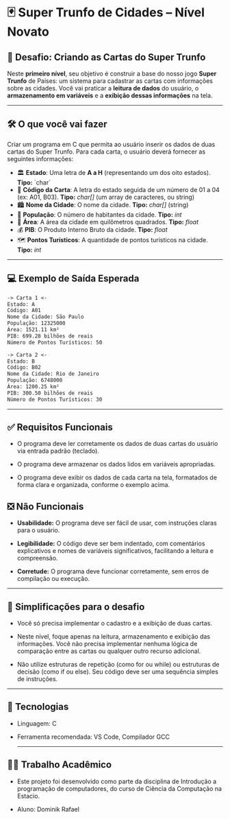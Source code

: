 # 🃏 Super Trunfo de Cidades – Nível Novato

## 🎯 Desafio: Criando as Cartas do Super Trunfo

Neste **primeiro nível**, seu objetivo é construir a base do nosso jogo **Super Trunfo** de Países: um sistema para cadastrar as cartas com informações sobre as cidades. Você vai praticar a **leitura de dados** do usuário, o **armazenamento em variáveis** e a **exibição dessas informações** na tela.

---

## 🛠️ O que você vai fazer

Criar um programa em C que permita ao usuário inserir os dados de duas cartas do Super Trunfo. Para cada carta, o usuário deverá fornecer as seguintes informações:

- 🏛️ **Estado**: Uma letra de **A a H** (representando um dos oito estados). **Tipo:** ´char´
- 🧾 **Código da Carta**: A letra do estado seguida de um número de 01 a 04 (ex: A01, B03). **Tipo:** *char[]* (um array de caracteres, ou string)
- 🏙️ **Nome da Cidade**: O nome da cidade. **Tipo:** *char[]* (string)
- 👥 **População**: O número de habitantes da cidade. **Tipo:** *int*
- 📏 **Área**: A área da cidade em quilômetros quadrados. **Tipo:** *float*
- 💰 **PIB**: O Produto Interno Bruto da cidade. **Tipo:** *float*
- 🗺️ **Pontos Turísticos**: A quantidade de pontos turísticos na cidade. **Tipo:** *int*

---

## 💻 Exemplo de Saída Esperada

```txt
-> Carta 1 <-
Estado: A
Código: A01
Nome da Cidade: São Paulo
População: 12325000
Área: 1521.11 km²
PIB: 699.28 bilhões de reais
Número de Pontos Turísticos: 50

-> Carta 2 <-
Estado: B
Código: B02
Nome da Cidade: Rio de Janeiro
População: 6748000
Área: 1200.25 km²
PIB: 300.50 bilhões de reais
Número de Pontos Turísticos: 30
```

---

## ✅ Requisitos Funcionais
 
- O programa deve ler corretamente os dados de duas cartas do usuário via entrada padrão (teclado).
  
- O programa deve armazenar os dados lidos em variáveis apropriadas.
  
- O programa deve exibir os dados de cada carta na tela, formatados de forma clara e organizada, conforme o exemplo acima.

## ❎ Não Funcionais
- **Usabilidade:** O programa deve ser fácil de usar, com instruções claras para o usuário.
  
- **Legibilidade:** O código deve ser bem indentado, com comentários explicativos e nomes de variáveis significativos, facilitando a leitura e compreensão.
  
- **Corretude:** O programa deve funcionar corretamente, sem erros de compilação ou execução.

---

## 📌 Simplificações para o desafio

- Você só precisa implementar o cadastro e a exibição de duas cartas.
 
- Neste nível, foque apenas na leitura, armazenamento e exibição das informações. Você não precisa implementar nenhuma lógica de comparação entre as cartas ou qualquer outro recurso adicional.
 
- Não utilize estruturas de repetição (como for ou while) ou estruturas de decisão (como if ou else). Seu código deve ser uma sequência simples de instruções.

---

## 🚀 Tecnologias
- Linguagem: C

- Ferramenta recomendada: VS Code, Compilador GCC

  ---

## 👨‍🎓 Trabalho Acadêmico

- Este projeto foi desenvolvido como parte da disciplina de Introdução a programação de computadores, do curso de Ciência da Computação na Estacio.

- Aluno: Dominik Rafael
